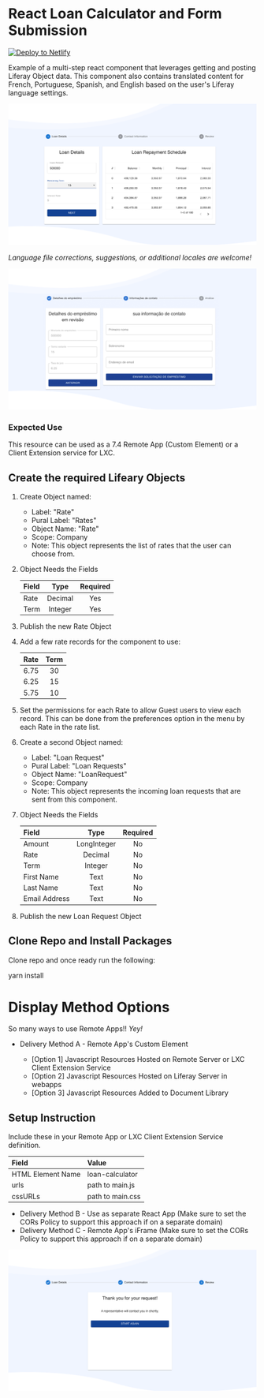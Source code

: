 # React Loan Calculator and Form Submission

[![Deploy to
Netlify](https://www.netlify.com/img/deploy/button.svg)](https://app.netlify.com/start/deploy?repository=https://github.com/weskempa-liferay/react-loan-calculator)

Example of a multi-step react component that leverages getting and posting Liferay Object data. This component also contains translated content for French, Portuguese, Spanish, and English based on the user's Liferay language settings.

![Component Outcomes 1](./screenshots/img-1.png)

*Language file corrections, suggestions, or additional locales are welcome!*

![Component Outcomes 2](./screenshots/img-2.png)

### Expected Use
This resource can be used as a 7.4 Remote App (Custom Element) or a Client Extension service for LXC.

## Create the required Lifeary Objects

1. Create Object named:

    * Label: "Rate"
    * Pural Label: "Rates"
    * Object Name: "Rate"
    * Scope: Company 
    * Note: This object represents the list of rates that the user can choose from.

2. Object Needs the Fields

    | Field  |  Type     | Required  |
    | :---   |   :----:  |  :----:   |
    | Rate   | Decimal   | Yes       |
    | Term   | Integer   | Yes       |

3. Publish the new Rate Object

4. Add a few rate records for the component to use:

    | Rate   | Term      |
    | :---   |   :----:  |
    | 6.75   | 30        |
    | 6.25   | 15        |
    | 5.75   | 10        |
    
5. Set the permissions for each Rate to allow Guest users to view each record. This can be done from the preferences option in the menu by each Rate in the rate list. 

6. Create a second Object named:

    * Label: "Loan Request"
    * Pural Label: "Loan Requests"
    * Object Name: "LoanRequest"
    * Scope: Company
    * Note: This object represents the incoming loan requests that are sent from this component.

7. Object Needs the Fields

    | Field          |  Type       | Required  |
    | :---           |   :----:    |  :----:   |
    | Amount         | LongInteger | No        |
    | Rate           | Decimal     | No        |
    | Term           | Integer     | No        |
    | First Name     | Text        | No        |
    | Last Name      | Text        | No        |
    | Email Address  | Text        | No        |

8. Publish the new Loan Request Object


## Clone Repo and Install Packages
Clone repo and once ready run the following:

yarn install

# Display Method Options

So many ways to use Remote Apps!! *Yey!*

  * Delivery Method A - Remote App's Custom Element
  
     * [Option 1] Javascript Resources Hosted on Remote Server or LXC Client Extension Service
     * [Option 2] Javascript Resources Hosted on Liferay Server in webapps
     * [Option 3] Javascript Resources Added to Document Library

## Setup Instruction

Include these in your Remote App or LXC Client Extension Service definition. 

| Field               | Value            |
| :---                | :----            |
| HTML Element Name   | loan-calculator  |
| urls                | path to main.js  |
| cssURLs             | path to main.css |
     
     
  * Delivery Method B - Use as separate React App (Make sure to set the CORs Policy to support this approach if on a separate domain) 
  * Delivery Method C - Remote App's iFrame (Make sure to set the CORs Policy to support this approach if on a separate domain)

![Component Outcomes 3](./screenshots/img-3.png)
